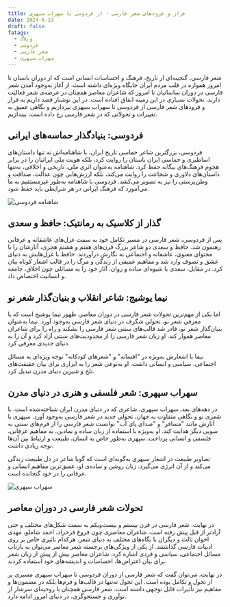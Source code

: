 ```yaml
---
title: فراز و فرودهای شعر فارسی - از فردوسی تا سهراب سپهری
date: 2024-6-13
draft: false
fatags:
  - وبلاگ
  - فردوسی
  - شعر فارسی
  - سهراب سپهری
---
```


شعر فارسی، گنجینه‌ای از تاریخ، فرهنگ و احساسات انسانی است که از دوران باستان تا امروز همواره در قلب مردم ایران جایگاه ویژه‌ای داشته است. از آغاز به‌وجود آمدن شعر فارسی در دوران ساسانیان تا امروز که شاعران معاصر همچنان در عرصه‌ی شعر فعالیت دارند، تحولات بسیاری در این زمینه اتفاق افتاده است. در این نوشتار قصد داریم به فراز و فرودهای شعر فارسی از فردوسی تا سهراب سپهری بپردازیم و نگاهی عمیق به تغییرات و تحولاتی که در شعر فارسی رخ داده است، بیندازیم.

## فردوسی: بنیادگذار حماسه‌های ایرانی

فردوسی، بزرگترین شاعر حماسی تاریخ ایران، با شاهنامه‌اش نه تنها داستان‌های اساطیری و حماسی ایران باستان را روایت کرد، بلکه هویت ملی ایرانیان را در برابر هجوم فرهنگ‌های بیگانه حفظ کرد. شاهنامه به‌عنوان اثری ملی، تاریخی و اخلاقی، نه‌تنها داستان‌های دلاوری و شجاعت را روایت می‌کند، بلکه ارزش‌هایی چون عدالت، صداقت و وطن‌پرستی را نیز به تصویر می‌کشد. فردوسی با شاهنامه به‌طور غیرمستقیم به ما می‌آموزد که فرهنگ ایرانی در هر شرایطی باید حفظ شود.

![شاهنامه فردوسی](https://upload.wikimedia.org/wikipedia/commons/thumb/a/aa/Khalili_Collection_Islamic_Art_MSS_1030-731a.jpg/1024px-Khalili_Collection_Islamic_Art_MSS_1030-731a.jpg)

## گذار از کلاسیک به رمانتیک: حافظ و سعدی

پس از فردوسی، شعر فارسی در مسیر تکامل خود به سمت غزل‌های عاشقانه و عرفانی رهنمون شد. حافظ و سعدی دو شاعر بزرگ قرن‌های هفتم و هشتم هجری، آثارشان را با محتوای معنوی، عاشقانه و اجتماعی به نگارش درآوردند. حافظ با غزل‌هایش به دنیای عشق و تصوف وارد شد و مفاهیم عمیقی از زندگی و مرگ را در قالب اشعار کوتاه بیان کرد. در مقابل، سعدی با شیوه‌ای ساده و روان، آثار خود را به مسائلی چون اخلاق، جامعه و انسانیت اختصاص داد.

## نیما یوشیج: شاعر انقلاب و بنیان‌گذار شعر نو

اما یکی از مهم‌ترین تحولات شعر فارسی در دوران معاصر، ظهور نیما یوشیج است که با معرفی شعر نو، تحولی شگرف در دنیای شعر فارسی به‌وجود آورد. نیما به‌عنوان بنیان‌گذار شعر نو، قادر شد قالب‌های سنتی شعر فارسی را بشکند و راه را برای شاعران معاصر هموار کند. او زبان شعر فارسی را از محدودیت‌های سنتی آزاد کرد و آن را به دنیای جدیدی معرفی کرد.

نیما با اشعارش به‌ویژه در "افسانه" و "شعرهای کودکانه" توجه ویژه‌ای به مسائل اجتماعی، سیاسی و انسانی داشت. او به‌نوعی شعر را به ابزاری برای بیان حقیقت‌های تلخ و شیرین دنیای مدرن تبدیل کرد.

## سهراب سپهری: شعر فلسفی و هنری در دنیای مدرن

در دهه‌های بعد، سهراب سپهری، شاعری که در دنیای مدرن ایران شناخته‌شده است، با شعری نو و نگاهی متفاوت به جهان، تحولی جدید در شعر فارسی به‌وجود آورد. سپهری با آثارش مانند "مسافر" و "صدای پای آب" توانست شعر فارسی را از فرم‌های سنتی به سویی دیگر هدایت کند. او به‌ویژه با استفاده از زبان ساده و نمادین، به مفاهیم عرفانی، فلسفی و انسانی پرداخت. سپهری به‌طور خاص به انسان، طبیعت و ارتباط بین آن‌ها توجه زیادی داشت.

تصاویر طبیعت در اشعار سپهری به‌گونه‌ای است که گویا شاعر در دل طبیعت زندگی می‌کند و از آن انرژی می‌گیرد. زبان روشن و ساده‌ی او، عمیق‌ترین مفاهیم انسانی و عرفانی را در خود گنجانده است.

![سهراب سپهری](https://upload.wikimedia.org/wikipedia/fa/6/63/Sohrab_sepehri.jpg)

## تحولات شعر فارسی در دوران معاصر

در نهایت، شعر فارسی در قرن بیستم و بیست‌ویکم به سمت شکل‌های مختلف و حتی آزادتر از قبل پیش رفته است. شاعران معاصری چون فروغ فرخزاد، احمد شاملو، مهدی اخوان ثالث و دیگران با نگاه‌های مختلف به دنیای شعر، هرکدام تاثیری خاص بر روی ادبیات فارسی گذاشتند. از یکی از ویژگی‌های برجسته شعر معاصر می‌توان به بازتاب مسائل اجتماعی، سیاسی و فردی اشاره کرد. شاعران معاصر بیش از پیش از زبان شعر برای بیان اعتراض‌ها، احساسات و اندیشه‌های خود استفاده کردند.

در نهایت، می‌توان گفت که شعر فارسی از دوران فردوسی تا سهراب سپهری مسیری پر از تحول و تکامل بوده است. این تحول نه‌تنها در قالب‌ها و فرم‌ها بلکه در مضمون‌ها و مفاهیم نیز تأثیرات قابل توجهی داشته است. شعر فارسی همچنان با روحیه‌ای سرشار از نوآوری و جستجوگری، در دنیای امروز ادامه دارد.